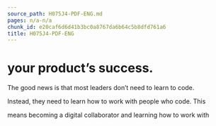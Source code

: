 ```yaml
---
source_path: H075J4-PDF-ENG.md
pages: n/a-n/a
chunk_id: e20caf6d6d41b3bc0a8767da6b64c5b8dfd761a6
title: H075J4-PDF-ENG
---
```

# your product’s success.

The good news is that most leaders don’t need to learn to code.

Instead, they need to learn how to work with people who code. This

means becoming a digital collaborator and learning how to work with
